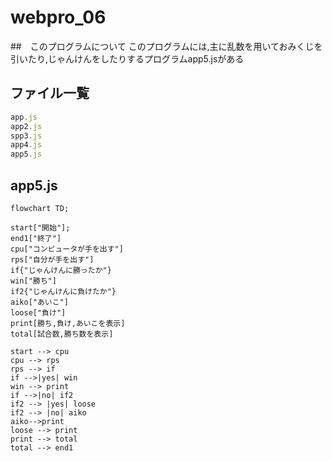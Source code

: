 # webpro_06
##　このプログラムについて
このプログラムには,主に乱数を用いておみくじを引いたり,じゃんけんをしたりするプログラムapp5.jsがある
## ファイル一覧

```javascript
app.js
app2.js
spp3.js
app4.js
app5.js
```
## app5.js
```mermaid
flowchart TD;

start["開始"];
end1["終了"]
cpu["コンピュータが手を出す"]
rps["自分が手を出す"]
if{"じゃんけんに勝ったか"}
win["勝ち"]
if2{"じゃんけんに負けたか"}
aiko["あいこ"]
loose["負け"]
print[勝ち,負け,あいこを表示]
total[試合数,勝ち数を表示]

start --> cpu
cpu --> rps
rps --> if
if -->|yes| win
win --> print
if -->|no| if2
if2 --> |yes| loose
if2 --> |no| aiko
aiko-->print
loose --> print
print --> total
total --> end1
```